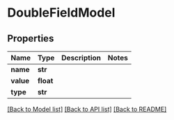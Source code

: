 # DoubleFieldModel

## Properties
Name | Type | Description | Notes
------------ | ------------- | ------------- | -------------
**name** | **str** |  | 
**value** | **float** |  | 
**type** | **str** |  | 

[[Back to Model list]](../README.md#documentation-for-models) [[Back to API list]](../README.md#documentation-for-api-endpoints) [[Back to README]](../README.md)


